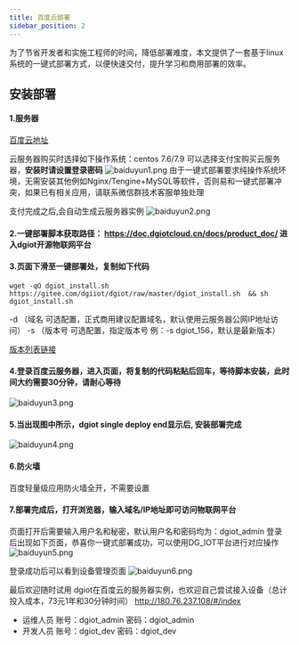 ```yaml
---
title: 百度云部署
sidebar_position: 2
---
```


为了节省开发者和实施工程师的时间，降低部署难度，本文提供了一套基于linux系统的一键式部署方式，以便快速交付，提升学习和商用部署的效率。
## 安装部署
#### 1.服务器
[百度云地址](https://cloud.baidu.com/)

云服务器购买时选择如下操作系统：centos 7.6/7.9
可以选择支付宝购买云服务器，**安装时请设置登录密码**
![baiduyun1.png](http://dgiot-1253666439.cos.ap-shanghai-fsi.myqcloud.com/shuwa_tech/zh/wiki/baiduyun/baiduyun1.png)
由于一键式部署要求纯操作系统环境，无需安装其他例如Nginx/Tengine+MySQL等软件，否则易和一键式部署冲突，如果已有相关应用，请联系微信群技术客服单独处理

支付完成之后,会自动生成云服务器实例
![baiduyun2.png](http://dgiot-1253666439.cos.ap-shanghai-fsi.myqcloud.com/shuwa_tech/zh/wiki/baiduyun/baiduyun2.png)


#### 2.一键部署脚本获取路径： https://doc.dgiotcloud.cn/docs/product_doc/ 进入dgiot开源物联网平台

#### 3.页面下滑至一键部署处，复制如下代码
```
wget -qO dgiot_install.sh https://gitee.com/dgiiot/dgiot/raw/master/dgiot_install.sh  && sh dgiot_install.sh
```
-d （域名  可选配置，正式商用建议配置域名，默认使用云服务器公网IP地址访问）
-s （版本号 可选配置，指定版本号 例：-s dgiot_156，默认是最新版本）

[版本列表链接](https://doc.dgiotcloud.cn/docs/product_doc/)

#### 4.登录百度云服务器，进入页面，将复制的代码粘贴后回车，等待脚本安装，此时间大约需要30分钟，请耐心等待
![baiduyun3.png](http://dgiot-1253666439.cos.ap-shanghai-fsi.myqcloud.com/shuwa_tech/zh/wiki/baiduyun/baiduyun3.png)

#### 5.当出现图中所示，dgiot single deploy end显示后, 安装部署完成
![baiduyun4.png](http://dgiot-1253666439.cos.ap-shanghai-fsi.myqcloud.com/shuwa_tech/zh/wiki/baiduyun/baiduyun4.png)
#### 6.防火墙
百度轻量级应用防火墙全开，不需要设置

#### 7.部署完成后，打开浏览器，输入域名/IP地址即可访问物联网平台 
页面打开后需要输入用户名和秘密，默认用户名和密码均为：dgiot_admin
登录后出现如下页面，恭喜你一键式部署成功，可以使用DG_IOT平台进行对应操作
![baiduyun5.png](http://dgiot-1253666439.cos.ap-shanghai-fsi.myqcloud.com/shuwa_tech/zh/wiki/baiduyun/baiduyun5.png)

登录成功后可以看到设备管理页面
![baiduyun6.png](http://dgiot-1253666439.cos.ap-shanghai-fsi.myqcloud.com/shuwa_tech/zh/wiki/baiduyun/baiduyun6.png)

最后欢迎随时试用 dgiot在百度云的服务器实例，也欢迎自己尝试接入设备（总计投入成本，73元1年和30分钟时间） 
http://180.76.237.108/#/index
+ 运维人员
账号：dgiot_admin
密码：dgiot_admin
+ 开发人员
账号：dgiot_dev
密码：dgiot_dev


